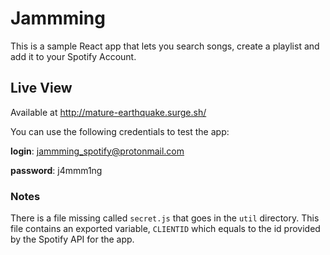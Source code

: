 # Jammming

This is a sample React app that lets you search songs, create a playlist and add it to your Spotify Account.

## Live View

Available at http://mature-earthquake.surge.sh/

You can use the following credentials to test the app:

**login**: jammming_spotify@protonmail.com

**password**: j4mmm1ng

### Notes

There is a file missing called `secret.js` that goes in the `util` directory. This file contains an exported variable, `CLIENTID` which equals to the id provided by the Spotify API for the app.
